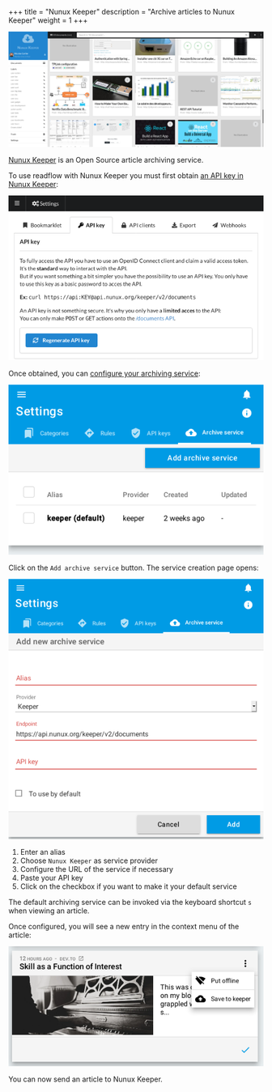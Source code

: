+++
title = "Nunux Keeper"
description = "Archive articles to Nunux Keeper"
weight = 1
+++

![](images/nunux-keeper.png)

[Nunux Keeper](https://keeper.nunux.org) is an Open Source article archiving service.

To use readflow with Nunux Keeper you must first obtain [an API key in Nunux Keeper](https://app.nunux.org/keeper/settings/api-key):

![](images/nunux-keeper-key.png)

Once obtained, you can [configure your archiving service](https://readflow.app/settings/archive-services):

![](images/archive-services.png)

Click on the `Add archive service` button.
The service creation page opens:

![](images/new-archive-service.png)

1. Enter an alias
1. Choose `Nunux Keeper` as service provider
1. Configure the URL of the service if necessary
1. Paste your API key
1. Click on the checkbox if you want to make it your default service

The default archiving service can be invoked via the keyboard shortcut `s` when viewing an article.

Once configured, you will see a new entry in the context menu of the article:

![](images/save-to-keeper.png)

You can now send an article to Nunux Keeper.

